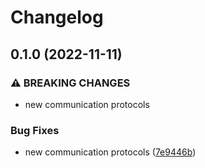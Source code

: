 # Changelog

## 0.1.0 (2022-11-11)


### ⚠ BREAKING CHANGES

* new communication protocols

### Bug Fixes

* new communication protocols ([7e9446b](https://github.com/SIMPLE-BuildingSimulation/air/commit/7e9446bc37f9838d5be1e9a61483fdbe883ac639))
